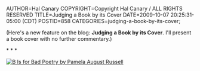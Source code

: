 AUTHOR=Hal Canary
COPYRIGHT=Copyright Hal Canary / ALL RIGHTS RESERVED
TITLE=Judging a Book by its Cover
DATE=2009-10-07 20:25:31-05:00 (CDT)
POSTID=858
CATEGORIES=judging-a-book-by-its-cover;

(Here's a new feature on the blog: **Judging a Book by its Cover**. I'll present a book cover with no further commentary.)

\* \* \*

[![B Is for Bad Poetry by Pamela August Russell](https://halcanary.org/images/8a5867542d560a04e627affd2b42e7b69cf534fd.jpg)](http://search.barnesandnoble.com///e/9781402767876)
